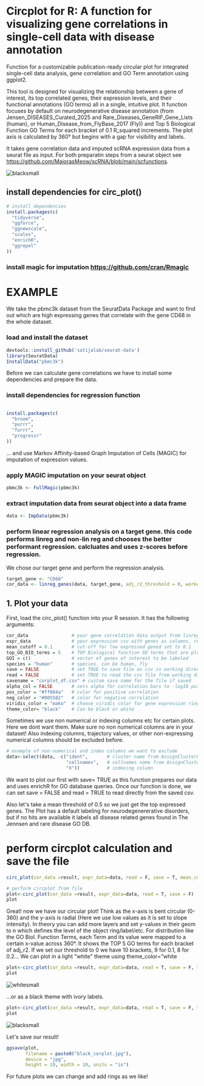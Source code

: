 # Circplot for R: A function for visualizing gene correlations in single-cell data with disease annotation
Function for a customizable publication-ready circular plot for integrated single-cell data analysis, gene correlation and GO Term annotation using ggplot2.

This tool is designed for visualizing the relationship between a gene of interest, its top correlated genes, their expression levels, and their functional annotations (GO terms) all in a single, intuitive plot.
It function focuses by default on neurodegenerative disease annotation (from Jensen_DISEASES_Curated_2025 and Rare_Diseases_GeneRIF_Gene_Lists (human), or Human_Disease_from_FlyBase_2017 (Fly)) and Top 5 Biological Function GO Terms for each bracket of 0.1 R_squared increments.
The plot axis is calculated by 360° but begins with a gap for visibility and labels.

It takes gene correlation data and imputed scRNA expression data from a seurat file as input. For both preparatin steps from a seurat object see https://github.com/MajorasMeow/scRNA/blob/main/scfunctions.

![blacksmall](https://github.com/user-attachments/assets/397bf6dd-8689-4124-a890-e9d858566e98)


## install dependencies for circ_plot()
```r
# install dependencies
install.packages(c(
  "tidyverse",   
  "ggforce",     
  "ggnewscale",  
  "scales",     
  "enrichR",     
  "ggrepel"      
))
```
### install magic for imputation https://github.com/cran/Rmagic
# EXAMPLE

We take the pbmc3k dataset from the SeuratData Package and want to find out which are high expressing genes that correlate with the gene CD68 in the whole dataset.

### load and install the dataset
```r
devtools::install_github('satijalab/seurat-data')
library(SeuratData)
InstallData("pbmc3k")

```
Before we can calculate gene correlations we have to install some dependencies and prepare the data.
### install dependencies for regression function
```r

install.packages(c(    
  "broom",  
  "purrr",     
  "furrr",     
  "progressr"      
))
````
... and use Markov Affinity-based Graph Imputation of Cells (MAGIC) for imputation of expression values.
### apply MAGIC imputation on your seurat object
```r
pbmc3k <- FullMagic(pbmc3k)
```
### extract imputation data from seurat object into a data frame
```r
data <- ImpData(pbmc3k)
```
### perform linear regression analysis on a target gene. this code performs linreg and non-lin reg and chooses the better performant regression. calcluates and uses z-scores before regression.
We chose our target gene and perform the regression analysis.
```r
target_gene <- "CD68"
cor_data <- linreg_genes(data, target_gene, adj_r2_threshold = 0, workers = 1) # adjust adj_r2 threshold if you aim to exclude any low correlation. set workers to whichever for parallel processing
```
## 1. Plot your data 

First, load the circ_plot() function into your R session.
It has the following arguments:

```r
cor_data                # your gene correlation data output from linreg_genes() 
expr_data               # your expression csv with genes as columns. remember to clear all non-numerical data before.   
mean_cutoff = 0.1       # cut-off for low expressed gened set to 0.1
top_GO_BIO_terms = 5    # TOP Biological function GO terms that are plotted      
GOI = c()               # vector of genes of interest to be labeled
species = "human"       # species. can be human, fly 
save = FALSE            # set TRUE to save file as csv in working directory. saves time if you want to work on aes.
read = FALSE            # set TRUE to read the csv file from working directory
savename = "corplot_df.csv" # custom save name for the file if saved 
alpha_col = FALSE       # sets alpha for correlation bars to -log10 pval
pos_color = "#ff084a"   # color for positive correlation
neg_color = "#005582"   # color for negative correlation
viridis_color = "mako"  # choose viridis color for gene expression ring and for pval of GO Terms
theme_color= "black"    # Can be black or white
```

Sometimes we use non numerical or indexing columns etc for certain plots. Here we dont want them.
Make sure no non numerical columns are in your dataset! Also indexing columns, trajectory values, or other non-expressing numerical columns should be excluded before.

```r
# example of non-numerical and index columns we want to exclude
data<-select(data, -c("ident",       # cluster name from AssignClusterLabels
                      "cellnames",   # cellnames name from AssignClusterLabels
                      "X"))          # indexing column
```

We want to plot our first with save= TRUE as this function prepares our data and uses enrichR for GO database queries.
Once our function is done, we can set save = FALSE and read = TRUE to read directly from the saved csv.

Also let's take a mean threshold of 0.5 so we just get the top expressed genes.
The Plot has a default labeling for neurodegenererative disorders, but if no hits are available it labels all disease related genes found in The Jennsen and rare disease GO DB.

# perform circplot calculation and save the file
```r
circ_plot(cor_data =result, expr_data=data, read = F, save = T, mean_cutoff = 0.5)

# perform circplot from file
plot<-circ_plot(cor_data =result, expr_data=data, read = T, save = F)
plot
```
Great! now we have our circular plot!
Think as the x-axis is bent circular (0-360) and the y-axis is radial (Here we use low values as it is set to slope intensity). In theory you can add more layers and set y-values in their geom to n which defines the level of the object ring/label/etc. For distribution like the GO Biol. Function Terms, each Term and its value were mapped to a certain x-value across 360°. It shows the TOP 5 GO terms for each bracket of adj_r2.
If we set our threshold to 0 we have 10 brackets, 9 for 0.1, 8 for 0.2...
We can plot in a light "white" theme using theme_color="white
```r
plot<-circ_plot(cor_data =result, expr_data=data, read = T, save = F, theme_color = "white")
plot
```
![whitesmall](https://github.com/user-attachments/assets/d4a2bb0a-7f0a-419d-ac68-82d4cc84b4ae)

...or as a black theme with ivory labels.
```r
plot<-circ_plot(cor_data =result, expr_data=data, read = T, save = F, theme_color = "black")
plot
```


![blacksmall](https://github.com/user-attachments/assets/397bf6dd-8689-4124-a890-e9d858566e98)

Let's save our result!
```r
ggsave(plot, 
       filename = paste0("black_corplot.jpg"),
       device = "jpg",
       height = 10, width = 10, units = "in")
```
For future plots we can change and add rings as we like!
